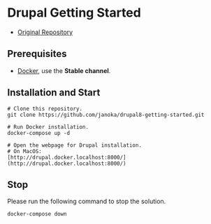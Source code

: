 # Drupal Getting Started

- [Original Repository](https://github.com/janoka/drupal8-getting-started)

## Prerequisites

- [Docker](https://docs.docker.com/engine/installation/), use the **Stable channel**.

## Installation and Start

````
# Clone this repository.
git clone https://github.com/janoka/drupal8-getting-started.git

# Run Docker installation.
docker-compose up -d

# Open the webpage for Drupal installation.
# On MacOS:
[http://drupal.docker.localhost:8000/](http://drupal.docker.localhost:8000/)
````

## Stop

Please run the following command to stop the solution.

````
docker-compose down
````